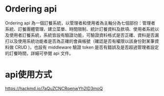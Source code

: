 Ordering api
=== 
   Ordering api 為一個訂餐系統，以管理者和使用者為主軸分為七個部份：管理者系統、訂餐團體管理、建立菜單、時間限制、統計訂餐資料及款項、使用者系統以及使用者訂餐系統，系統皆設有驗證功能，可驗證資料格式是否正確、資料是否漏打以及使用系統功能者是否為正確的會員帳號（確認是否有權限以該身份對某筆資料做 CRUD )，也設有 middleware 驗證 token 是否有錯誤及是否超過管理者設定的訂餐時間，詳細可參閱 api 文件。
   
# api使用方式
https://hackmd.io/7aQuZCNCRqenwYh2ID3moQ
